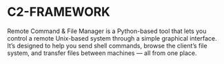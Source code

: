 # C2-FRAMEWORK
Remote Command &amp; File Manager is a Python-based tool that lets you control a remote Unix-based system through a simple graphical interface. It’s designed to help you send shell commands, browse the client’s file system, and transfer files between machines — all from one place.
